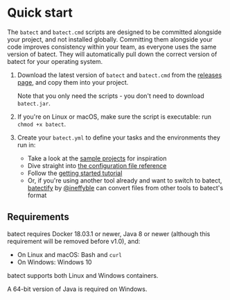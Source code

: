 # Quick start

The `batect` and `batect.cmd` scripts are designed to be committed alongside your project, and not installed globally. Committing
them alongside your code improves consistency within your team, as everyone uses the same version of batect. They will
automatically pull down the correct version of batect for your operating system.

1. Download the latest version of `batect` and `batect.cmd` from the [releases page](https://github.com/batect/batect/releases),
   and copy them into your project.

    Note that you only need the scripts - you don't need to download `batect.jar`.

2. If you're on Linux or macOS, make sure the script is executable: run `chmod +x batect`.

3. Create your `batect.yml` to define your tasks and the environments they run in:
    * Take a look at the [sample projects](SampleProjects.md) for inspiration
    * Dive straight into [the configuration file reference](config/Overview.md)
    * Follow the [getting started tutorial](GettingStarted.md)
    * Or, if you're using another tool already and want to switch to batect,
      [batectify](https://batectify.enchanting.dev/) by [@ineffyble](https://github.com/ineffyble) can convert files from
      other tools to batect's format

## Requirements

batect requires Docker 18.03.1 or newer, Java 8 or newer (although this requirement will be removed before v1.0), and:

* On Linux and macOS: Bash and `curl`
* On Windows: Windows 10

batect supports both Linux and Windows containers.

A 64-bit version of Java is required on Windows.
